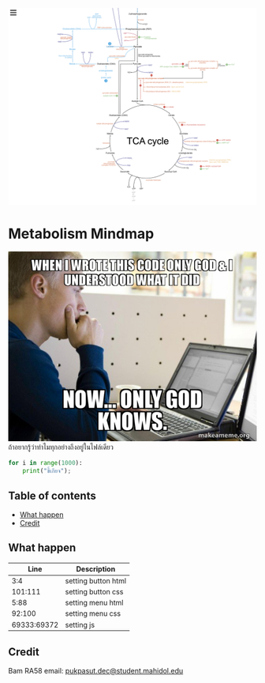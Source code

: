 ![preview](res/preview.png)
# Metabolism Mindmap
![meme](res/when-i-wrote-a49411.jpg)
<br>
ถ้าอยากรู้ว่าทำไมทุกอย่างถึงอยู่ในไฟล์เดียว
```python
for i in range(1000):
	print("ขี้เกียจ");
```
## Table of contents
- [What happen](#what-happen)
- [Credit](#credit)

## What happen
|Line|Description|
|---|---|
|3:4|setting button html|
|101:111|setting button css|
|5:88|setting menu html|
|92:100|setting menu css|
|69333:69372|setting js|

## Credit
Bam RA58
email: pukpasut.dec@student.mahidol.edu
